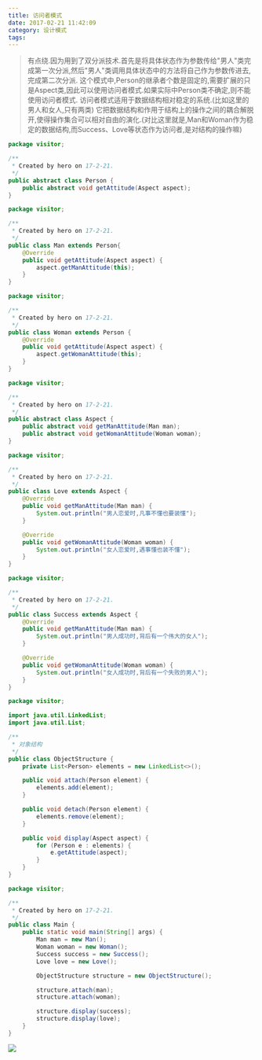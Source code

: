 ```yaml
---
title: 访问者模式
date: 2017-02-21 11:42:09
category: 设计模式
tags:
---
```

> 有点绕.因为用到了双分派技术.首先是将具体状态作为参数传给"男人"类完成第一次分派,然后"男人"类调用具体状态中的方法将自己作为参数传进去,完成第二次分派.
> 这个模式中,Person的继承者个数是固定的,需要扩展的只是Aspect类,因此可以使用访问者模式.如果实际中Person类不确定,则不能使用访问者模式.
> 访问者模式适用于数据结构相对稳定的系统.(比如这里的男人和女人,只有两类)
> 它把数据结构和作用于结构上的操作之间的耦合解脱开,使得操作集合可以相对自由的演化.(对比这里就是,Man和Woman作为稳定的数据结构,而Success、Love等状态作为访问者,是对结构的操作嘛) 

```java
package visitor;

/**
 * Created by hero on 17-2-21.
 */
public abstract class Person {
    public abstract void getAttitude(Aspect aspect);
}

```
```java
package visitor;

/**
 * Created by hero on 17-2-21.
 */
public class Man extends Person{
    @Override
    public void getAttitude(Aspect aspect) {
        aspect.getManAttitude(this);
    }
}

```
```java
package visitor;

/**
 * Created by hero on 17-2-21.
 */
public class Woman extends Person {
    @Override
    public void getAttitude(Aspect aspect) {
        aspect.getWomanAttitude(this);
    }
}

```
```java
package visitor;

/**
 * Created by hero on 17-2-21.
 */
public abstract class Aspect {
    public abstract void getManAttitude(Man man);
    public abstract void getWomanAttitude(Woman woman);
}

```
```java
package visitor;

/**
 * Created by hero on 17-2-21.
 */
public class Love extends Aspect {
    @Override
    public void getManAttitude(Man man) {
        System.out.println("男人恋爱时,凡事不懂也要装懂");
    }

    @Override
    public void getWomanAttitude(Woman woman) {
        System.out.println("女人恋爱时,遇事懂也装不懂");
    }
}

```
```java
package visitor;

/**
 * Created by hero on 17-2-21.
 */
public class Success extends Aspect {
    @Override
    public void getManAttitude(Man man) {
        System.out.println("男人成功时,背后有一个伟大的女人");
    }

    @Override
    public void getWomanAttitude(Woman woman) {
        System.out.println("女人成功时,背后有一个失败的男人");
    }
}

```
```java
package visitor;

import java.util.LinkedList;
import java.util.List;

/**
 * 对象结构
 */
public class ObjectStructure {
    private List<Person> elements = new LinkedList<>();

    public void attach(Person element) {
        elements.add(element);
    }

    public void detach(Person element) {
        elements.remove(element);
    }

    public void display(Aspect aspect) {
        for (Person e : elements) {
            e.getAttitude(aspect);
        }
    }
}

```
```java
package visitor;

/**
 * Created by hero on 17-2-21.
 */
public class Main {
    public static void main(String[] args) {
        Man man = new Man();
        Woman woman = new Woman();
        Success success = new Success();
        Love love = new Love();

        ObjectStructure structure = new ObjectStructure();

        structure.attach(man);
        structure.attach(woman);

        structure.display(success);
        structure.display(love);
    }
}

```

![](visitor.svg)